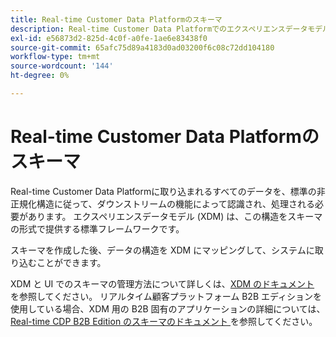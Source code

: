 ```yaml
---
title: Real-time Customer Data Platformのスキーマ
description: Real-time Customer Data Platformでのエクスペリエンスデータモデル (XDM) スキーマの役割の概要です。
exl-id: e56873d2-825d-4c0f-a0fe-1ae6e83438f0
source-git-commit: 65afc75d89a4183d0ad03200f6c08c72dd104180
workflow-type: tm+mt
source-wordcount: '144'
ht-degree: 0%

---
```


# Real-time Customer Data Platformのスキーマ

Real-time Customer Data Platformに取り込まれるすべてのデータを、標準の非正規化構造に従って、ダウンストリームの機能によって認識され、処理される必要があります。 エクスペリエンスデータモデル (XDM) は、この構造をスキーマの形式で提供する標準フレームワークです。

スキーマを作成した後、データの構造を XDM にマッピングして、システムに取り込むことができます。

XDM と UI でのスキーマの管理方法について詳しくは、[XDM のドキュメント ](../../xdm/home.md) を参照してください。 リアルタイム顧客プラットフォーム B2B エディションを使用している場合、XDM 用の B2B 固有のアプリケーションの詳細については、[Real-time CDP B2B Edition のスキーマのドキュメント ](./b2b.md) を参照してください。
